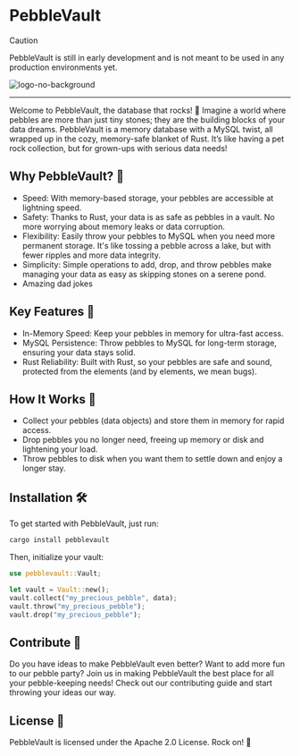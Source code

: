 # PebbleVault

> [!CAUTION]
> PebbleVault is still in early development and is not meant to be used in any production environments yet.

![logo-no-background](https://github.com/Stars-Beyond/PebbleVault/assets/34868944/927902b2-1579-4e3a-9c92-93a0f9e47e3e)

---
Welcome to PebbleVault, the database that rocks! 🚀 Imagine a world where pebbles are more than just tiny stones; they are the building blocks of your data dreams. PebbleVault is a memory database with a MySQL twist, all wrapped up in the cozy, memory-safe blanket of Rust. It’s like having a pet rock collection, but for grown-ups with serious data needs!

## Why PebbleVault? 🌟
- Speed: With memory-based storage, your pebbles are accessible at lightning speed.
- Safety: Thanks to Rust, your data is as safe as pebbles in a vault. No more worrying about memory leaks or data corruption.
- Flexibility: Easily throw your pebbles to MySQL when you need more permanent storage. It's like tossing a pebble across a lake, but with fewer ripples and more data integrity.
- Simplicity: Simple operations to add, drop, and throw pebbles make managing your data as easy as skipping stones on a serene pond.
- Amazing dad jokes
## Key Features 🎉
- In-Memory Speed: Keep your pebbles in memory for ultra-fast access.
- MySQL Persistence: Throw pebbles to MySQL for long-term storage, ensuring your data stays solid.
- Rust Reliability: Built with Rust, so your pebbles are safe and sound, protected from the elements (and by elements, we mean bugs).
## How It Works 🔧
- Collect your pebbles (data objects) and store them in memory for rapid access.
- Drop pebbles you no longer need, freeing up memory or disk and lightening your load.
- Throw pebbles to disk when you want them to settle down and enjoy a longer stay.

## Installation 🛠️
To get started with PebbleVault, just run:
```sh
cargo install pebblevault
```
Then, initialize your vault:

```rs
use pebblevault::Vault;

let vault = Vault::new();
vault.collect("my_precious_pebble", data);
vault.throw("my_precious_pebble");
vault.drop("my_precious_pebble");
```

## Contribute 🤝
Do you have ideas to make PebbleVault even better? Want to add more fun to our pebble party? Join us in making PebbleVault the best place for all your pebble-keeping needs! Check out our contributing guide and start throwing your ideas our way.

## License 📜
PebbleVault is licensed under the Apache 2.0 License. Rock on! 🤘
